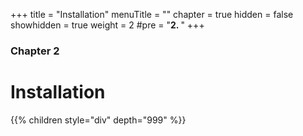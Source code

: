 +++
title = "Installation"
menuTitle = ""
chapter = true
hidden = false
showhidden = true
weight = 2
#pre = "<b>2. </b>"
+++

### Chapter 2

# Installation

{{% children style="div" depth="999" %}}
